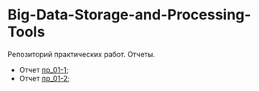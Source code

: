 # Big-Data-Storage-and-Processing-Tools

Репозиторий практических работ. Отчеты.

- Отчет [пр_01-1](practice_01.01.pdf);
- Отчет [пр_01-2]();
